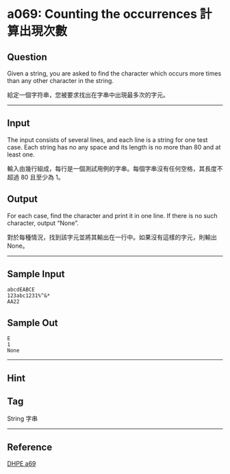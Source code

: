 # a069: Counting the occurrences 計算出現次數

## Question
Given a string, you are asked to find the character which occurs more times than any other character in the string.

給定一個字符串，您被要求找出在字串中出現最多次的字元。

---

## Input
The input consists of several lines, and each line is a string for one test case. Each string has no any space and its length is no more than 80 and at least one.

輸入由幾行組成，每行是一個測試用例的字串。每個字串沒有任何空格，其長度不超過 80 且至少為 1。

## Output
For each case, find the character and print it in one line. If there is no such character, output “None”.

對於每種情況，找到該字元並將其輸出在一行中。如果沒有這樣的字元，則輸出 None。

---

## Sample Input
```
abcdEABCE
123abc1231%^&*
AA22
```

## Sample Out
```
E
1
None
```

---

## Hint

## Tag
String 字串

---
## Reference
[DHPE a69](http://134.208.12.72/ShowProblem?problemid=a069)